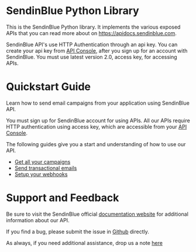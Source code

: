 SendinBlue Python Library
=========================

This is the SendinBlue Python library. It implements the various exposed APIs that you can read more about on https://apidocs.sendinblue.com.

SendinBlue API's use HTTP Authentication through an api key. You can create your api key from [API Console](https://my.sendinblue.com/advanced/apikey), after you sign up for an account with SendinBlue. You must use latest version 2.0, access key, for accessing APIs.


Quickstart Guide
================

Learn how to send email campaigns from your application using SendinBlue API.

You must sign up for SendinBlue account for using APIs. All our APIs require HTTP authentication using access key, which are accessible from your [API Console](https://my.sendinblue.com/advanced/apikey).

The following guides give you a start and understanding of how to use our API.

 * [Get all your campaigns](https://apidocs.sendinblue.com/how-to-get-all-you-campaigns/)
 * [Send transactional emails](https://apidocs.sendinblue.com/tutorial-sending-transactional-email/)
 * [Setup your webhooks](https://apidocs.sendinblue.com/how-to-setup-webhooks/)


Support and Feedback
====================

Be sure to visit the SendinBlue official [documentation website](https://apidocs.sendinblue.com) for additional information about our API.

If you find a bug, please submit the issue in [Github](https://github.com/mailin-api/mailin-api-python/issues) directly.

As always, if you need additional assistance, drop us a note [here](https://apidocs.sendinblue.com/support/)